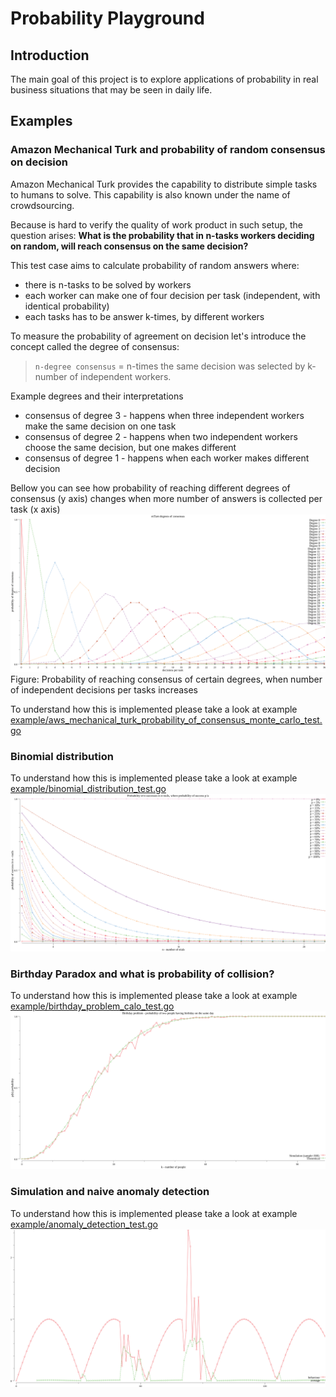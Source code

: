 # Probability Playground
## Introduction
The main goal of this project is to explore applications of probability in real business situations that may be seen in daily life.

## Examples 
### Amazon Mechanical Turk and probability of random consensus on decision
Amazon Mechanical Turk provides the capability to distribute simple tasks to humans to solve. 
This capability is also known under the name of crowdsourcing. 

Because is hard to verify the quality of work product in such setup, the question arises: 
**What is the probability that in n-tasks workers deciding on random, will reach consensus on the same decision?**

This test case aims to calculate probability of random answers where:
- there is n-tasks to be solved by workers
- each worker can make one of four decision per task (independent, with identical probability)
- each tasks has to be answer k-times, by different workers

To measure the probability of agreement on decision let's introduce the concept called the degree of consensus:

> `n-degree consensus` = n-times the same decision was selected by k-number of independent workers. 

Example degrees and their interpretations
- consensus of degree 3 - happens when three independent workers make the same decision on one task
- consensus of degree 2 - happens when two independent workers choose the same decision, but one makes different
- consensus of degree 1 - happens when each worker makes different decision

Bellow you can see how probability of reaching different degrees of consensus (y axis) changes when more number of answers is collected per task (x axis)
![Probability of reaching consensus in AWS mTurk](./example/aws_mechanical_turk_probability_of_consensus_monte_carlo_test.png)
Figure: Probability of reaching consensus of certain degrees, when number of independent decisions per tasks increases

To understand how this is implemented please take a look at example [example/aws_mechanical_turk_probability_of_consensus_monte_carlo_test.go](example/aws_mechanical_turk_probability_of_consensus_monte_carlo_test.go)

### Binomial distribution
To understand how this is implemented please take a look at example [example/binomial_distribution_test.go](example/binomial_distribution_test.go)
![Binomial distribution](./example/binomial_distribution_test.png)

### Birthday Paradox and what is probability of collision?
To understand how this is implemented please take a look at example [example/birthday_problem_calo_test.go](example/birthday_problem_calo_test.go)
![Birthday Paradox and what is probability of collision?](./example/birthday_problem_calo_test.png)

### Simulation and naive anomaly detection
To understand how this is implemented please take a look at example [example/anomaly_detection_test.go](example/anomaly_detection_test.go)
![Simulation and naive anomaly detection](./example/anomaly_detection_test.png)

